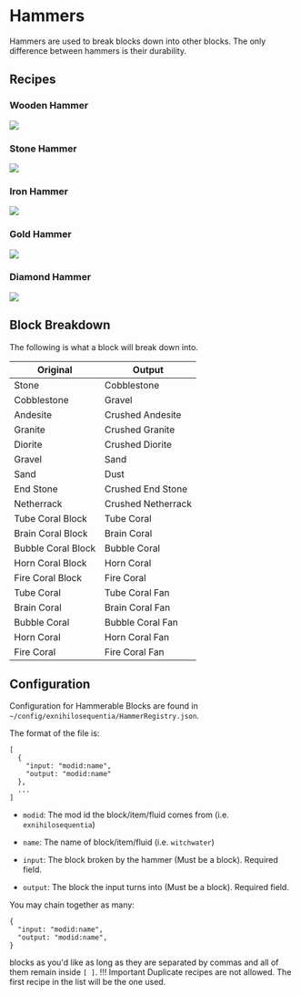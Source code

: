 Hammers
=======
Hammers are used to break blocks down into other blocks. The only difference between hammers is their durability.

Recipes
-------
### Wooden Hammer
![](images/recipes/hammer_wood.png)

### Stone Hammer
![](images/recipes/hammer_stone.png)

### Iron Hammer
![](images/recipes/hammer_iron.png)

### Gold Hammer
![](images/recipes/hammer_gold.png)

### Diamond Hammer
![](images/recipes/hammer_diamond.png)

Block Breakdown
---------------
The following is what a block will break down into.

| Original    | Output             |
|-------------|--------------------|
| Stone       | Cobblestone        |
| Cobblestone | Gravel             |
| Andesite    | Crushed Andesite   |
| Granite     | Crushed Granite    |
| Diorite     | Crushed Diorite    |
| Gravel      | Sand               |
| Sand        | Dust               |
| End Stone   | Crushed End Stone  |
| Netherrack  | Crushed Netherrack |
| Tube Coral Block | Tube Coral |
| Brain Coral Block | Brain Coral |
| Bubble Coral Block | Bubble Coral |
| Horn Coral Block | Horn Coral |
| Fire Coral Block | Fire Coral |
| Tube Coral | Tube Coral Fan |
| Brain Coral | Brain Coral Fan |
| Bubble Coral | Bubble Coral Fan |
| Horn Coral | Horn Coral Fan |
| Fire Coral | Fire Coral Fan |

Configuration
-------------
Configuration for Hammerable Blocks are found in `~/config/exnihilosequentia/HammerRegistry.json`.

The format of the file is: 
```
[
  {
    "input: "modid:name",
    "output: "modid:name"
  },
  ...
]
```
- `modid`: The mod id the block/item/fluid comes from (i.e. `exnihilosequentia`)
- `name`: The name of block/item/fluid (i.e. `witchwater`)

- `input`: The block broken by the hammer (Must be a block). Required field.
- `output`: The block the input turns into (Must be a block). Required field.


You may chain together as many:
```
{
  "input: "modid:name",
  "output: "modid:name",
}
```
blocks as you'd like as long as they are separated by commas and all of them remain inside `[ ]`.
!!! Important
    Duplicate recipes are not allowed. The first recipe in the list will be the one used.